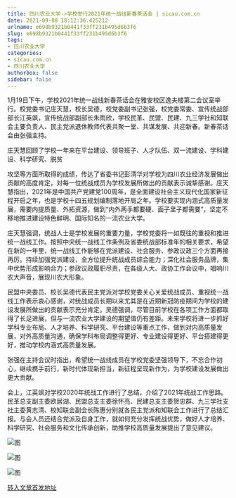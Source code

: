 ```yaml
---
title: 四川农业大学->学校举行2021年统一战线新春茶话会 | sicau.com.cn
date: 2021-09-08 18:12:36.425212
urlname: e698b9321b0441f33ff231b495d6b3f6
slug: e698b9321b0441f33ff231b495d6b3f6
tags: 
- 四川农业大学
categories:
- sicau.com.cn
- 四川农业大学
authorbox: false
sidebar: false
---
```

1月19日下午，学校2021年统一战线新春茶话会在雅安校区逸夫楼第二会议室举行。校党委书记庄天慧，校长吴德，校党委副书记张强，校党委常委、宣传统战部部长江英飒，宣传统战部副部长朱雨欣，学校民革、民盟、民建、九三学社和知联会主要负责人、民主党派退休教师代表共聚一堂、共谋发展、共迎新春。新春茶话会由张强主持。

庄天慧回顾了学校一年来在平台建设、领导班子、人才队伍、双一流建设、学科建设、科学研究、脱贫
<!--more-->
攻坚等方面所取得的成绩，传达了省委书记彭清华对学校为四川农业经济发展做出贡献的高度肯定，对每一位统战成员为学校发展所做出的贡献表示诚挚感谢。庄天慧指出，2021年是中国共产党建党100周年，是全面建设社会主义现代化国家新征程开启之年，也是学校十四五规划编制落地开局之年。学校要实现内涵式高质量发展，需要内提质量、外拓资源，做到“内外两手都要硬、面子里子都需要”，坚定不移地推进建设特色鲜明、国际知名的一流农业大学。

庄天慧强调，统战人士是学校发展的重要力量，学校党委将一如既往的重视和推进统一战线工作。按照中央统一战线工作条例及省委统战部标准年的相关要求，希望在新的一年里，统一战线工作能够在党派建设、社会服务、参政议政三个方面再接再厉。持续加强党派建设，全方位提升统战成员综合能力；深化社会服务品牌，集中优势形成影响合力；参政议政履职尽责，在各级人大、政协工作会议中，唱响川农大声音，展现川农大形象。

民盟中央委员、校长吴德代表民主党派对学校党委关心关爱统战成员、重视统一战线工作表示衷心感谢，对统战成员长期以来尤其是在近期新冠防疫期间为学校的建设发展所做出的贡献表示充分肯定。吴德强调，尽管目前学校在各项工作方面都取得了长足进展，但与一流农业大学建设的期望值仍有差距。未来学校将进一步抓好学科专业布局、人才培养、科学研究、平台建设等重点工作，做到对内高质量发展，对外高质量沟通，确保学科布局调整得更好、专业建设得更好、平台搭建得更好，推动学校内涵式高质量发展。

张强在主持会议时指出，希望统一战线成员在学校党委坚强领导下，不忘合作初心，继续携手前行，新时代体现新担当，新征程呈现新作为，为学校建设发展做出更大贡献。

会上，江英飒对学校2020年统战工作进行了总结，介绍了2021年统战工作思路。民革总支副主委欧居湖、民盟总支主委徐怀亮、民建总支主委贺忠群、九三学社支社主委黄志清、校知联会副会长陈惠分别就各民主党派和知联会工作进行了总结汇报。与会人员还结合党派及自身工作，就如何充分发挥统战优势，做好人才培养、科学研究、社会服务和文化传承创新，助推学校高质量发展提出了意见建议。

![图](https://news.sicau.edu.cn/__local/C/BE/47/2134984B8FB566721FE7595CEF0_7A7F28B8_11261.jpg)

![图](https://news.sicau.edu.cn/__local/E/F3/65/A39F3903FFEEFCB951CD1D7403E_DB4637CC_F50F.jpg)

![图](https://news.sicau.edu.cn/__local/2/56/D0/A7A1A898F4A62B56EB743F27071_CAA06D29_199E1.jpg)

[转入文章首发地址](https://news.sicau.edu.cn/info/1135/60826.htm)